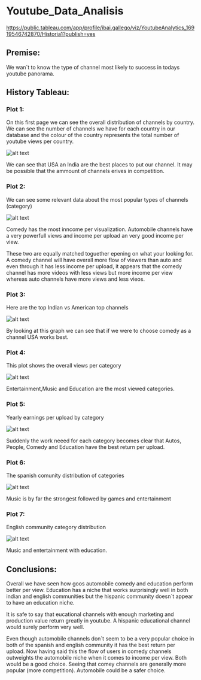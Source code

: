 # Youtube_Data_Analisis

https://public.tableau.com/app/profile/ibai.gallego/viz/YoutubeAnalytics_16919546742870/Historia1?publish=yes

## Premise:

We wan´t to know the type of channel most likely to success in todays youtube panorama.

## History Tableau:

### Plot 1:

On this first page we can see the overall distribution of channels by country. We can see the number of channels we have for each country in our database and the colour of the country represents the total number of youtube views per country.

![alt text](images/plot1.png)

We can see that USA an India are the best places to put our channel. It may be possible that the ammount of channels erives in competition.

### Plot 2:

We can see some relevant data about the most popular types of channels (category)

![alt text](images/plot2.png)

Comedy has the most inncome per visualization. Automobile channels have a very powerfull views and income per upload an very good income per view.

These two are equally matched toguether epening on what your looking for. A comedy channel will have overall more flow of viewers than auto and even through it has less income per upload, it appears that the comedy channel has more videos with less views but more income per view whereas auto channels have more views and less vieos.

### Plot 3:

Here are the top Indian vs American top channels

![alt text](images/plot3.png)

By looking at this graph we can see that if we were to choose comedy as a channel USA works best.

### Plot 4:

This plot shows the overall views per category

![alt text](images/plot4.png)

Entertainment,Music and Education are the most viewed categories. 

### Plot 5:

Yearly earnings per upload by category

![alt text](images/plot5.png)

Suddenly the work neeed for each category becomes clear that Autos, People, Comedy and Education have the best return per upload.

### Plot 6:

The spanish comunity distribution of categories

![alt text](images/plot6.png)

Music is by far the strongest followed by games and entertainment


### Plot 7:

English community category distribution

![alt text](images/plot7.png)

Music and entertainment with education.

## Conclusions:

Overall we have seen how goos automobile comedy and education perform better per view. Education has a niche that works surprisingly well in both indian and english communities but the hispanic community doesn´t appear to have an education niche. 

It is safe to say that eucational channels with enough marketing and production value return greatly in youtube. A hispanic educational channel would surely perform very well.

Even though automobile channels don´t seem to be a very popular choice in both of the spanish and english community it has the best return per upload. Now having said this the flow of users in comedy channels outweights the automobile niche when it comes to income per view. Both would be a good choice. Seeing that comey channels are generally more popular (more competition). Automobile could be a safer choice.

